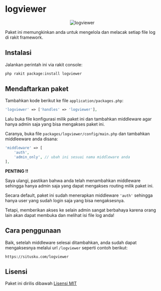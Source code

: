 # logviewer

<p align="center"><img src="screenshot.png" alt="logviewer"></p>

Paket ini memungkinkan anda untuk mengelola dan melacak setiap file log di rakit framework.

## Instalasi
Jalankan perintah ini via rakit console:

```sh
php rakit package:install logviewer
```


## Mendaftarkan paket

Tambahkan kode berikut ke file `application/packages.php`:

```php
'logviewer' => ['handles' => 'logviewer'],
```

Lalu buka file konfigurasi milik paket ini dan tambahkan middleware
agar hanya admin saja yang bisa mengakses paket ini.

Caranya, buka file `packages/logviewer/config/main.php` dan
tambahkan middleeware anda disana:

```php
'middleware' => [
    'auth',
    'admin_only', // ubah ini sesuai nama middleware anda
],
```

**PENTING !!**

Saya ulangi, pastikan bahwa anda telah menambahkan middleware sehingga
hanya admin saja yang dapat mengakses routing milik paket ini.

Secara default, paket ini sudah menerapkan middleware `'auth'` sehingga
hanya user yang sudah login saja yang bisa nengaksesnya.

Tetapi, memberikan akses ke selain admin sangat berbahaya
karena orang lain akan dapat membuka dan melihat isi file log anda!


## Cara penggunaan

Baik, setelah middleware selesai ditambahkan, anda sudah dapat mengaksesnya
melalui url `/logviewer` seperti contoh berikut:

```
https://situsku.com/logviewer
```


## Lisensi

Paket ini dirilis dibawah [Lisensi MIT](https://github.com/esyede/logviewer/master/LICENSE)
